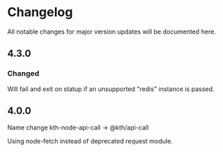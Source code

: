 # Changelog

All notable changes for major version updates will be documented here.

## 4.3.0

### Changed

Will fail and exit on statup if an unsupported "redis" instance is passed.

## 4.0.0

Name change kth-node-api-call -> @kth/api-call

Using node-fetch instead of deprecated request module.
